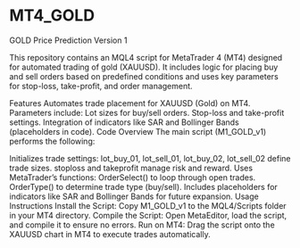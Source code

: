 # MT4_GOLD
GOLD Price Prediction Version 1

This repository contains an MQL4 script for MetaTrader 4 (MT4) designed for automated trading of gold (XAUUSD). It includes logic for placing buy and sell orders based on predefined conditions and uses key parameters for stop-loss, take-profit, and order management.

Features
Automates trade placement for XAUUSD (Gold) on MT4.
Parameters include:
Lot sizes for buy/sell orders.
Stop-loss and take-profit settings.
Integration of indicators like SAR and Bollinger Bands (placeholders in code).
Code Overview
The main script (M1_GOLD_v1) performs the following:

Initializes trade settings:
lot_buy_01, lot_sell_01, lot_buy_02, lot_sell_02 define trade sizes.
stoploss and takeprofit manage risk and reward.
Uses MetaTrader’s functions:
OrderSelect() to loop through open trades.
OrderType() to determine trade type (buy/sell).
Includes placeholders for indicators like SAR and Bollinger Bands for future expansion.
Usage Instructions
Install the Script:
Copy M1_GOLD_v1 to the MQL4/Scripts folder in your MT4 directory.
Compile the Script:
Open MetaEditor, load the script, and compile it to ensure no errors.
Run on MT4:
Drag the script onto the XAUUSD chart in MT4 to execute trades automatically.
